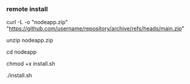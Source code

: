 ### remote install

curl -L -o "nodeapp.zip" "https://github.com/username/repository/archive/refs/heads/main.zip"

unzip nodeapp.zip

cd nodeapp

chmod +x install.sh

./install.sh
